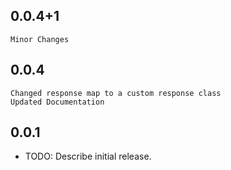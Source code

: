 ## 0.0.4+1
    Minor Changes

## 0.0.4
    Changed response map to a custom response class
    Updated Documentation
    
## 0.0.1

* TODO: Describe initial release.
